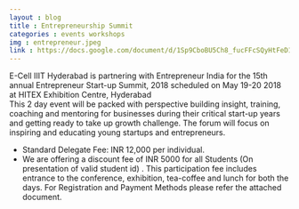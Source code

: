```yaml
---
layout : blog
title : Entrepreneurship Summit 
categories : events workshops 
img : entrepreneur.jpeg
link : https://docs.google.com/document/d/1Sp9CboBU5Ch8_fucFFcSQyHtFeD1-Z6XlCPLzNIgFHc/edit?usp=drivesdk
---
```


E-Cell IIIT Hyderabad is partnering with Entrepreneur India for the 15th annual Entrepreneur Start-up Summit, 2018 scheduled on May 19-20 2018 at HITEX Exhibition Centre, Hyderabad  
This 2 day event will be packed with perspective building insight, training, coaching and mentoring for businesses during their critical start-up years and getting ready to take up growth challenge. The forum will focus on inspiring and educating young startups and entrepreneurs.  
+ Standard Delegate Fee: INR 12,000 per individual.
+ We are offering a discount fee of INR 5000 for all Students (On presentation of valid student id) . This participation fee includes entrance to the conference, exhibition, tea-coffee and lunch for both the days.
For Registration and Payment Methods please refer the attached document.